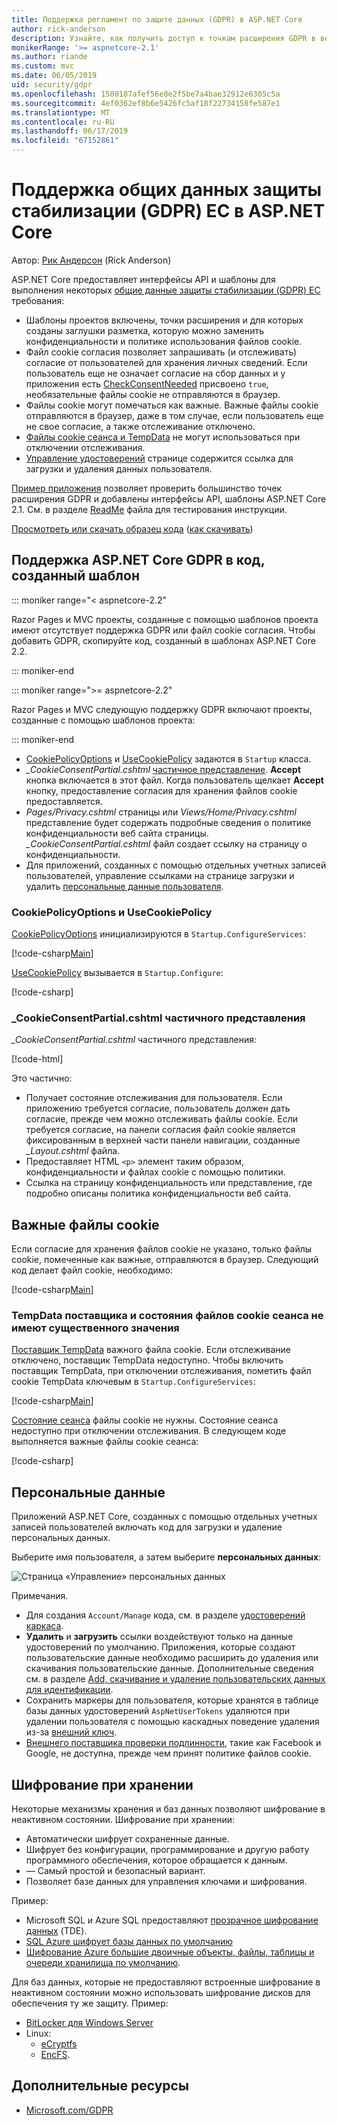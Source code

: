 ```yaml
---
title: Поддержка регламент по защите данных (GDPR) в ASP.NET Core
author: rick-anderson
description: Узнайте, как получить доступ к точкам расширения GDPR в веб-приложения ASP.NET Core.
monikerRange: '>= aspnetcore-2.1'
ms.author: riande
ms.custom: mvc
ms.date: 06/05/2019
uid: security/gdpr
ms.openlocfilehash: 1580187afef56e8e2f5be7a4bae32912e6305c5a
ms.sourcegitcommit: 4ef0362ef8b6e5426fc5af18f22734158fe587e1
ms.translationtype: MT
ms.contentlocale: ru-RU
ms.lasthandoff: 06/17/2019
ms.locfileid: "67152861"
---
```

# <a name="eu-general-data-protection-regulation-gdpr-support-in-aspnet-core"></a>Поддержка общих данных защиты стабилизации (GDPR) ЕС в ASP.NET Core

Автор: [Рик Андерсон](https://twitter.com/RickAndMSFT) (Rick Anderson)

ASP.NET Core предоставляет интерфейсы API и шаблоны для выполнения некоторых [общие данные защиты стабилизации (GDPR) ЕС](https://www.eugdpr.org/) требования:

* Шаблоны проектов включены, точки расширения и для которых созданы заглушки разметка, которую можно заменить конфиденциальности и политике использования файлов cookie.
* Файл cookie согласия позволяет запрашивать (и отслеживать) согласие от пользователей для хранения личных сведений. Если пользователь еще не означает согласие на сбор данных и у приложения есть [CheckConsentNeeded](/dotnet/api/microsoft.aspnetcore.builder.cookiepolicyoptions.checkconsentneeded) присвоено `true`, необязательные файлы cookie не отправляются в браузер.
* Файлы cookie могут помечаться как важные. Важные файлы cookie отправляются в браузер, даже в том случае, если пользователь еще не свое согласие, а также отслеживание отключено.
* [Файлы cookie сеанса и TempData](#tempdata) не могут использоваться при отключении отслеживания.
* [Управление удостоверений](#pd) странице содержится ссылка для загрузки и удаления данных пользователя.

[Пример приложения](https://github.com/aspnet/AspNetCore.Docs/tree/live/aspnetcore/security/gdpr/sample) позволяет проверить большинство точек расширения GDPR и добавлены интерфейсы API, шаблоны ASP.NET Core 2.1. См. в разделе [ReadMe](https://github.com/aspnet/AspNetCore.Docs/tree/live/aspnetcore/security/gdpr/sample) файла для тестирования инструкции.

[Просмотреть или скачать образец кода](https://github.com/aspnet/AspNetCore.Docs/tree/live/aspnetcore/security/gdpr/sample) ([как скачивать](xref:index#how-to-download-a-sample))

## <a name="aspnet-core-gdpr-support-in-template-generated-code"></a>Поддержка ASP.NET Core GDPR в код, созданный шаблон

::: moniker range="< aspnetcore-2.2"

Razor Pages и MVC проекты, созданные с помощью шаблонов проекта имеют отсутствует поддержка GDPR или файл cookie согласия. Чтобы добавить GDPR, скопируйте код, созданный в шаблонах ASP.NET Core 2.2.

::: moniker-end

::: moniker range=">= aspnetcore-2.2"

Razor Pages и MVC следующую поддержку GDPR включают проекты, созданные с помощью шаблонов проекта:

::: moniker-end

* [CookiePolicyOptions](/dotnet/api/microsoft.aspnetcore.builder.cookiepolicyoptions) и [UseCookiePolicy](/dotnet/api/microsoft.aspnetcore.builder.cookiepolicyappbuilderextensions.usecookiepolicy) задаются в `Startup` класса.
* *\_CookieConsentPartial.cshtml* [частичное представление](xref:mvc/views/tag-helpers/builtin-th/partial-tag-helper). **Accept** кнопка включается в этот файл. Когда пользователь щелкает **Accept** кнопку, предоставление согласия для хранения файлов cookie предоставляется.
* *Pages/Privacy.cshtml* страницы или *Views/Home/Privacy.cshtml* представление будет содержать подробные сведения о политике конфиденциальности веб сайта страницы. *\_CookieConsentPartial.cshtml* файл создает ссылку на страницу о конфиденциальности.
* Для приложений, созданных с помощью отдельных учетных записей пользователей, управление ссылками на странице загрузки и удалить [персональные данные пользователя](#pd).

### <a name="cookiepolicyoptions-and-usecookiepolicy"></a>CookiePolicyOptions и UseCookiePolicy

[CookiePolicyOptions](/dotnet/api/microsoft.aspnetcore.builder.cookiepolicyoptions) инициализируются в `Startup.ConfigureServices`:

[!code-csharp[Main](gdpr/sample/Startup.cs?name=snippet1&highlight=14-20)]

[UseCookiePolicy](/dotnet/api/microsoft.aspnetcore.builder.cookiepolicyappbuilderextensions.usecookiepolicy) вызывается в `Startup.Configure`:

[!code-csharp[](gdpr/sample/Startup.cs?name=snippet1&highlight=51)]

### <a name="cookieconsentpartialcshtml-partial-view"></a>\_CookieConsentPartial.cshtml частичного представления

*\_CookieConsentPartial.cshtml* частичного представления:

[!code-html[](gdpr/sample/RP/Pages/Shared/_CookieConsentPartial.cshtml)]

Это частично:

* Получает состояние отслеживания для пользователя. Если приложению требуется согласие, пользователь должен дать согласие, прежде чем можно отслеживать файлы cookie. Если требуется согласие, на панели согласия файл cookie является фиксированным в верхней части панели навигации, созданные  *\_Layout.cshtml* файла.
* Предоставляет HTML `<p>` элемент таким образом, конфиденциальности и файлах cookie с помощью политики.
* Ссылка на страницу конфиденциальность или представление, где подробно описаны политика конфиденциальности веб сайта.

## <a name="essential-cookies"></a>Важные файлы cookie

Если согласие для хранения файлов cookie не указано, только файлы cookie, помеченные как важные, отправляются в браузер. Следующий код делает файл cookie, необходимо:

[!code-csharp[Main](gdpr/sample/RP/Pages/Cookie.cshtml.cs?name=snippet1&highlight=5)]

<a name="tempdata"></a>

### <a name="tempdata-provider-and-session-state-cookies-arent-essential"></a>TempData поставщика и состояния файлов cookie сеанса не имеют существенного значения

[Поставщик TempData](xref:fundamentals/app-state#tempdata) важного файла cookie. Если отслеживание отключено, поставщик TempData недоступно. Чтобы включить поставщик TempData, при отключении отслеживания, пометить файл cookie TempData ключевым в `Startup.ConfigureServices`:

[!code-csharp[Main](gdpr/sample/RP/Startup.cs?name=snippet1)]

[Состояние сеанса](xref:fundamentals/app-state) файлы cookie не нужны. Состояние сеанса недоступно при отключении отслеживания. В следующем коде выполняется важные файлы cookie сеанса:

[!code-csharp[](gdpr/sample/RP/Startup.cs?name=snippet2)]

<a name="pd"></a>

## <a name="personal-data"></a>Персональные данные

Приложений ASP.NET Core, созданных с помощью отдельных учетных записей пользователей включать код для загрузки и удаление персональных данных.

Выберите имя пользователя, а затем выберите **персональных данных**:

![Страница «Управление» персональных данных](gdpr/_static/pd.png)

Примечания.

* Для создания `Account/Manage` кода, см. в разделе [удостоверений каркаса](xref:security/authentication/scaffold-identity).
* **Удалить** и **загрузить** ссылки воздействуют только на данные удостоверений по умолчанию. Приложения, которые создают пользовательские данные необходимо расширить до удаления или скачивания пользовательские данные. Дополнительные сведения см. в разделе [Add, скачивание и удаление пользовательских данных для идентификации](xref:security/authentication/add-user-data).
* Сохранить маркеры для пользователя, которые хранятся в таблице базы данных удостоверений `AspNetUserTokens` удаляются при удалении пользователя с помощью каскадных поведение удаления из-за [внешний ключ](https://github.com/aspnet/Identity/blob/release/2.1/src/EF/IdentityUserContext.cs#L152).
* [Внешнего поставщика проверки подлинности](xref:security/authentication/social/index), такие как Facebook и Google, не доступна, прежде чем принят политике файлов cookie.

## <a name="encryption-at-rest"></a>Шифрование при хранении

Некоторые механизмы хранения и баз данных позволяют шифрование в неактивном состоянии. Шифрование при хранении:

* Автоматически шифрует сохраненные данные.
* Шифрует без конфигурации, программирование и другую работу программного обеспечения, которое обращается к данным.
* — Самый простой и безопасный вариант.
* Позволяет базе данных для управления ключами и шифрования.

Пример:

* Microsoft SQL и Azure SQL предоставляют [прозрачное шифрование данных](/sql/relational-databases/security/encryption/transparent-data-encryption) (TDE).
* [SQL Azure шифрует базы данных по умолчанию](https://azure.microsoft.com/updates/newly-created-azure-sql-databases-encrypted-by-default/)
* [Шифрование Azure большие двоичные объекты, файлы, таблицы и очереди хранилища по умолчанию](https://azure.microsoft.com/blog/announcing-default-encryption-for-azure-blobs-files-table-and-queue-storage/).

Для баз данных, которые не предоставляют встроенные шифрование в неактивном состоянии можно использовать шифрование дисков для обеспечения ту же защиту. Пример:

* [BitLocker для Windows Server](/windows/security/information-protection/bitlocker/bitlocker-how-to-deploy-on-windows-server)
* Linux:
  * [eCryptfs](https://launchpad.net/ecryptfs)
  * [EncFS](https://github.com/vgough/encfs).

## <a name="additional-resources"></a>Дополнительные ресурсы

* [Microsoft.com/GDPR](https://www.microsoft.com/trustcenter/Privacy/GDPR)
